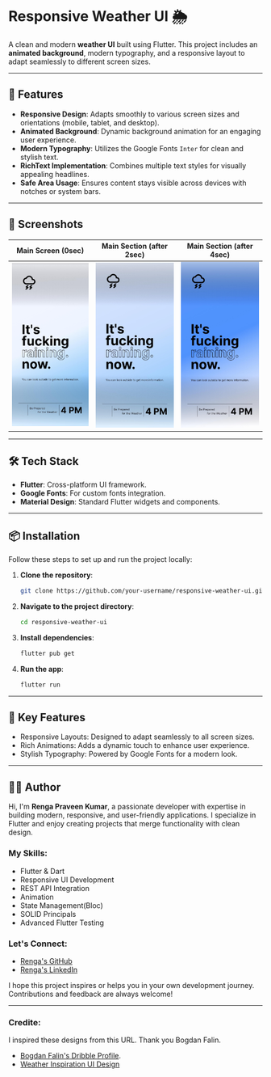 # Responsive Weather UI 🌦️

A clean and modern **weather UI** built using Flutter. This project includes an **animated background**, modern typography, and a responsive layout to adapt seamlessly to different screen sizes.

---

## 🚀 Features

- **Responsive Design**: Adapts smoothly to various screen sizes and orientations (mobile, tablet, and desktop).
- **Animated Background**: Dynamic background animation for an engaging user experience.
- **Modern Typography**: Utilizes the Google Fonts `Inter` for clean and stylish text.
- **RichText Implementation**: Combines multiple text styles for visually appealing headlines.
- **Safe Area Usage**: Ensures content stays visible across devices with notches or system bars.

---

## 📸 Screenshots

| Main Screen (0sec)                               | Main Section (after 2sec)                        | Main Section (after 4sec)                        |
|--------------------------------------------------|--------------------------------------------------|--------------------------------------------------|
| ![Animation1](assets/screenshots/Animation1.jpg) | ![Animation2](assets/screenshots/Animation2.jpg) | ![Animation3](assets/screenshots/Animation3.jpg) |

---

## 🛠️ Tech Stack

- **Flutter**: Cross-platform UI framework.
- **Google Fonts**: For custom fonts integration.
- **Material Design**: Standard Flutter widgets and components.

---

## 📦 Installation

Follow these steps to set up and run the project locally:

1. **Clone the repository**:
   ```bash
   git clone https://github.com/your-username/responsive-weather-ui.git

2. **Navigate to the project directory**:
   ```bash
   cd responsive-weather-ui  

3. **Install dependencies**:
   ```bash
   flutter pub get  

4. **Run the app**:
   ```bash
   flutter run

---

## 🎨 Key Features

- Responsive Layouts: Designed to adapt seamlessly to all screen sizes.
- Rich Animations: Adds a dynamic touch to enhance user experience.
- Stylish Typography: Powered by Google Fonts for a modern look.

---

## 👨‍💻 Author

Hi, I'm **Renga Praveen Kumar**, a passionate developer with expertise in building modern, responsive, and user-friendly applications. I specialize in Flutter and enjoy creating projects that merge functionality with clean design.

### My Skills:
- Flutter & Dart
- Responsive UI Development
- REST API Integration
- Animation
- State Management(Bloc)
- SOLID Principals
- Advanced Flutter Testing

### Let's Connect:
- [Renga's GitHub](https://github.com/KalitorifyOff)
- [Renga's LinkedIn](https://linkedin.com/in/your-profile)

I hope this project inspires or helps you in your own development journey. Contributions and feedback are always welcome!

---

### Credite:

I inspired these designs from this URL. Thank you Bogdan Falin.
- [Bogdan Falin's Dribble Profile](https://dribbble.com/qclay_design).
- [Weather Inspiration UI Design](https://dribbble.com/shots/25320809-Weather-App-Design)